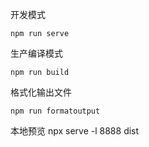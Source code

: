 开发模式
```
npm run serve
```

生产编译模式
```
npm run build
```

格式化输出文件
```
npm run formatoutput
```


本地预览
npx serve -l 8888 dist 